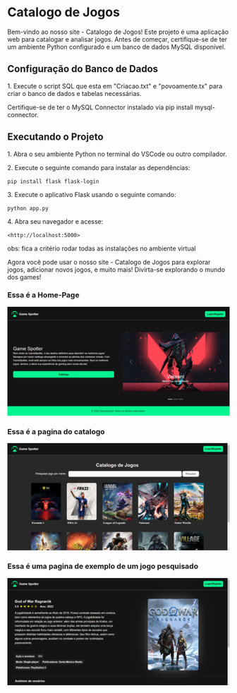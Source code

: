 <h1>Catalogo de Jogos</h1>
<p> Bem-vindo ao nosso site - Catalogo de Jogos! Este projeto é uma aplicação web para catalogar e analisar jogos. Antes de começar, certifique-se de ter um ambiente Python configurado e um banco de dados MySQL disponível. </p>
<h2>Configuração do Banco de Dados</h2>
<p>1. Execute o script SQL  que esta em "Criacao.txt" e "povoamente.tx" para criar o banco de dados e tabelas necessárias.</p>
<p>Certifique-se de ter o MySQL Connector instalado via pip install mysql-connector.</p>


<h2>Executando o Projeto</h2>
<p>1. Abra o seu ambiente Python no terminal do VSCode ou outro compilador.</p>
<p>2. Execute o seguinte comando para instalar as dependências:</p>

```
pip install flask flask-login
```
<p>3. Execute o aplicativo Flask usando o seguinte comando:</p>

```
python app.py
```
<p>4. Abra seu navegador e acesse:</p>

```
<http://localhost:5000>
```
obs: fica a critério rodar todas as instalações no ambiente virtual

<p>Agora você pode usar o nosso site - Catalogo de Jogos para explorar jogos, adicionar novos jogos, e muito mais! Divirta-se explorando o mundo dos games! </p>

<p><h3>Essa é a Home-Page</h3></p>
<img src="/static/img/HomePage.png">

<p><h3>Essa é a pagina do catalogo</h3></p>

<img src="/static/img/Catalogo.png">

<p><h3>Essa é uma pagina de exemplo de um jogo pesquisado</h3></p>
<img src="/static/img/PaginaJogo.png">